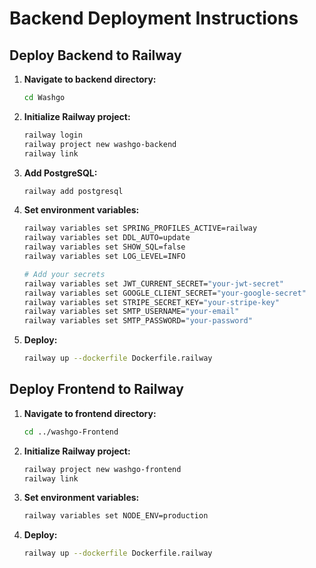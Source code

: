 # Backend Deployment Instructions

## Deploy Backend to Railway

1. **Navigate to backend directory:**
   ```bash
   cd Washgo
   ```

2. **Initialize Railway project:**
   ```bash
   railway login
   railway project new washgo-backend
   railway link
   ```

3. **Add PostgreSQL:**
   ```bash
   railway add postgresql
   ```

4. **Set environment variables:**
   ```bash
   railway variables set SPRING_PROFILES_ACTIVE=railway
   railway variables set DDL_AUTO=update
   railway variables set SHOW_SQL=false
   railway variables set LOG_LEVEL=INFO
   
   # Add your secrets
   railway variables set JWT_CURRENT_SECRET="your-jwt-secret"
   railway variables set GOOGLE_CLIENT_SECRET="your-google-secret"
   railway variables set STRIPE_SECRET_KEY="your-stripe-key"
   railway variables set SMTP_USERNAME="your-email"
   railway variables set SMTP_PASSWORD="your-password"
   ```

5. **Deploy:**
   ```bash
   railway up --dockerfile Dockerfile.railway
   ```

## Deploy Frontend to Railway

1. **Navigate to frontend directory:**
   ```bash
   cd ../washgo-Frontend
   ```

2. **Initialize Railway project:**
   ```bash
   railway project new washgo-frontend
   railway link
   ```

3. **Set environment variables:**
   ```bash
   railway variables set NODE_ENV=production
   ```

4. **Deploy:**
   ```bash
   railway up --dockerfile Dockerfile.railway
   ```